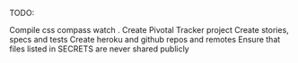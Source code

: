 TODO:

Compile css
    compass watch .
Create Pivotal Tracker project
Create stories, specs and tests
Create heroku and github repos and remotes
Ensure that files listed in SECRETS are never shared publicly
